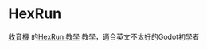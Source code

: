 # HexRun
[收音機](https://www.youtube.com/@radio0529) 的[HexRun 教學](https://www.youtube.com/watch?v=X8p3HK-h8R4) 教學，適合英文不太好的Godot初學者
